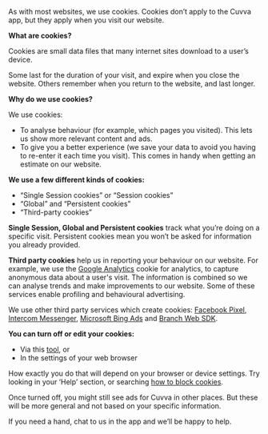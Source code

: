 As with most websites, we use cookies. Cookies don’t apply to the Cuvva app, but they apply when you visit our website.

**What are cookies?**

Cookies are small data files that many internet sites download to a user’s device. 

Some last for the duration of your visit, and expire when you close the website. Others remember when you return to the website, and last longer. 

**Why do we use cookies?**

We use cookies: 

- To analyse behaviour (for example, which pages you visited). This lets us show more relevant content and ads. 
- To give you a better experience (we save your data to avoid you having to re-enter it each time you visit). This comes in handy when getting an estimate on our website. 

**We use a few different kinds of cookies:**

- “Single Session cookies” or “Session cookies” 
- “Global” and “Persistent cookies” 
- “Third-party cookies” 

**Single Session, Global and Persistent cookies** track what you’re doing on a specific visit. Persistent cookies mean you won’t be asked for information you already provided. 

**Third party cookies** help us in reporting your behaviour on our website. For example, we use the [Google Analytics](https://support.google.com/analytics/answer/6004245 "a link to the Google Analytics cookie policy") cookie for analytics, to capture anonymous data about a user's visit. The information is combined so we can analyse trends and make improvements to our website. Some of these services enable profiling and behavioural advertising.

We use other third party services which create cookies: [Facebook Pixel](https://www.facebook.com/policies/cookies "a link the Facebook cookie policy"), [Intercom Messenger](https://www.intercom.com/terms-and-policies#cookie-policy "a link to the Intercom cookie policy"), [Microsoft Bing Ads](https://privacy.microsoft.com/en-GB/privacystatement#maincookiessimilartechnologiesmodule "a link to the Microsoft cookie policy") and [Branch Web SDK](https://branch.io/cookie-declaration/ "a link to the Branch cookie policy"). 

**You can turn off or edit your cookies:** 

- Via this [tool](http://optout.aboutads.info/?c=2&lang=EN "a link to a tool to help you opt out of cookies"), or
- In the settings of your web browser

How exactly you do that will depend on your browser or device settings. Try looking in your ‘Help’ section, or searching [how to block cookies](https://cookies.insites.com/disable-cookies/ "a link with information on disabling cookies"). 

Once turned off, you might still see ads for Cuvva in other places. But these will be more general and not based on your specific information. 

If you need a hand, chat to us in the app and we’ll be happy to help. 


